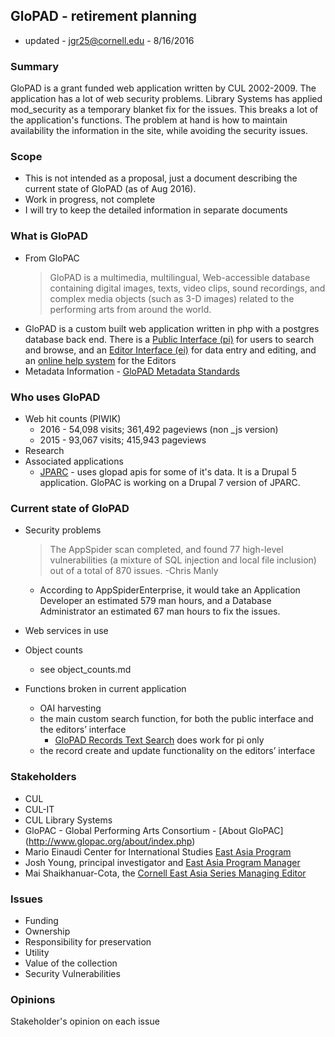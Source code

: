 ## GloPAD - retirement planning

* updated - jgr25@cornell.edu - 8/16/2016

### Summary
GloPAD is a grant funded web application written by CUL 2002-2009. The application has a lot of web security problems. Library Systems has applied mod_security as a temporary blanket fix for the issues. This breaks a lot of the application's functions. The problem at hand is how to maintain availability the information in the site, while avoiding the security issues.

### Scope

* This is not intended as a proposal, just a document describing the current state of GloPAD (as of Aug 2016).
* Work in progress, not complete
* I will try to keep the detailed information in separate documents

### What is GloPAD

* From GloPAC
  >GloPAD is a multimedia, multilingual, Web-accessible database containing digital images, texts, video clips, sound recordings, and complex media objects (such as 3-D images) related to the performing arts from around the world.
* GloPAD is a custom built web application written in php with a postgres database back end. There is a [Public Interface (pi)](http://www.glopad.org/pi/) for users to search and browse, and an [Editor Interface (ei)](http://www.glopad.org/ei/) for data entry and editing, and an [online help system](http://www.glopac.org/exported_help/glopad_ei_help.htm) for the Editors
* Metadata Information - [GloPAD Metadata Standards](http://www.glopac.org/about/aboutMetadata.php)

### Who uses GloPAD

* Web hit counts (PIWIK)
  * 2016 - 54,098 visits; 361,492 pageviews (non _js version)
  * 2015 - 93,067 visits; 415,943 pageviews
* Research
* Associated applications
  * [JPARC](http://www.glopad.org/jparc/) - uses glopad apis for some of it's data. It is a Drupal 5 application. GloPAC is working on a Drupal 7 version of JPARC.

### Current state of GloPAD

* Security problems
  >The AppSpider scan completed, and found 77 high-level vulnerabilities (a mixture of SQL injection and local file inclusion) out of a total of 870 issues.
  -Chris Manly

   * According to AppSpiderEnterprise, it would take an Application Developer an estimated 579 man hours, and a Database Administrator an estimated 67 man hours to fix the issues.
* Web services in use
* Object counts
  * see object_counts.md
* Functions broken in current application
  * OAI harvesting
  * the main custom search function, for both the public interface and the editors’ interface
     * [GloPAD Records Text Search](http://www.glopad.org/pi/en/search_browse.php) does work for pi only
  * the record create and update functionality on the editors’ interface

### Stakeholders

* CUL
* CUL-IT
* CUL Library Systems
* GloPAC - Global Performing Arts Consortium - [About GloPAC] (http://www.glopac.org/about/index.php)
* Mario Einaudi Center for International Studies [East Asia Program](https://eap.einaudi.cornell.edu/)
* Josh Young, principal investigator and [East Asia Program Manager](https://eap.einaudi.cornell.edu/person/joshua-young)
* Mai Shaikhanuar-Cota, the [Cornell East Asia Series Managing Editor](https://eap.einaudi.cornell.edu/person/mai-shaikhanuar-cota)


### Issues

* Funding
* Ownership
* Responsibility for preservation
* Utility
* Value of the collection
* Security Vulnerabilities

### Opinions

Stakeholder's opinion on each issue
